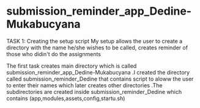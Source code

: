 
# submission_reminder_app_Dedine-Mukabucyana
TASK 1: Creating the setup script
My setup allows the user to create a directory with the name he/she wishes to be called, creates reminder of those who didin't do the assignments

The first task creates  main directory which is called submission_reminder_app_Dedine-Mukabucyana
 .I created the directory called submission_reminder_Dedine that contains script to aloww the user to enter their names which later creates other directories
 .The subdirectories are created inside submission_reminder_Dedine which contains (app,modules,assets,config,startu.sh)
